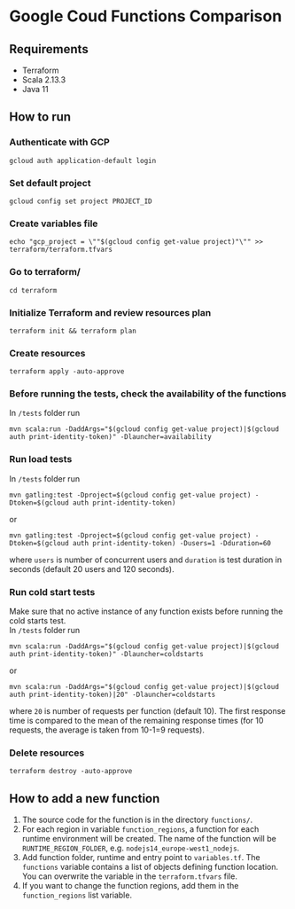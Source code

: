 # Google Coud Functions Comparison

## Requirements
- Terraform
- Scala 2.13.3
- Java 11

## How to run

### Authenticate with GCP
```
gcloud auth application-default login
```

### Set default project
```
gcloud config set project PROJECT_ID
```

### Create variables file
```
echo "gcp_project = \""$(gcloud config get-value project)"\"" >> terraform/terraform.tfvars
```

### Go to terraform/
```
cd terraform
```

### Initialize Terraform and review resources plan
```
terraform init && terraform plan
```

### Create resources
```
terraform apply -auto-approve
```

### Before running the tests, check the availability of the functions
In `/tests` folder run
```
mvn scala:run -DaddArgs="$(gcloud config get-value project)|$(gcloud auth print-identity-token)" -Dlauncher=availability
```

### Run load tests
In `/tests` folder run
```
mvn gatling:test -Dproject=$(gcloud config get-value project) -Dtoken=$(gcloud auth print-identity-token)
```
or
```
mvn gatling:test -Dproject=$(gcloud config get-value project) -Dtoken=$(gcloud auth print-identity-token) -Dusers=1 -Dduration=60
```
where `users` is number of concurrent users and `duration` is test duration in seconds (default 20 users and 120 seconds).

### Run cold start tests
Make sure that no active instance of any function exists before running the cold starts test.  
In `/tests` folder run
```
mvn scala:run -DaddArgs="$(gcloud config get-value project)|$(gcloud auth print-identity-token)" -Dlauncher=coldstarts
```
or
```
mvn scala:run -DaddArgs="$(gcloud config get-value project)|$(gcloud auth print-identity-token)|20" -Dlauncher=coldstarts
```
where `20` is number of requests per function (default 10).
The first response time is compared to the mean of the remaining response times (for 10 requests, the average is taken from 10-1=9 requests).

### Delete resources
```
terraform destroy -auto-approve
```

## How to add a new function
1. The source code for the function is in the directory `functions/`.
2. For each region in variable `function_regions`, a function for each runtime environment will be created. The name of the function will be `RUNTIME_REGION_FOLDER`, e.g. `nodejs14_europe-west1_nodejs`.
3. Add function folder, runtime and entry point to `variables.tf`. The `functions` variable contains a list of objects defining function location. You can overwrite the variable in the `terraform.tfvars` file.
4. If you want to change the function regions, add them in the `function_regions` list variable.
